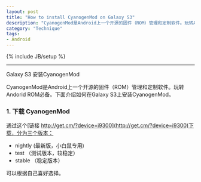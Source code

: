 ```yaml
---
layout: post
title: "How to install CyanogenMod on Galaxy S3"
description: "CyanogenMod是Android上一个开源的固件（ROM）管理和定制软件。玩转Andorid ROM必备。本文介绍在Galaxy S3如何安装CyanogenMod"
category: "Technique"
tags:
- Android
---
```

{% include JB/setup %}

----------------

Galaxy S3 安装CyanogenMod

CyanogenMod是Android上一个开源的固件（ROM）管理和定制软件。玩转Andorid ROM必备。下面介绍如何在Galaxy S3上安装CyanogenMod。

### 1. 下载 CyanogenMod
通过这个[链接 http://get.cm/?device=i9300](http://get.cm/?device=i9300)下载，分为三个版本：    

- nightly (最新版，小白鼠专用)  
- test  （测试版本，较稳定）  
- stable  （稳定版本）  

可以根据自己喜好选择。

